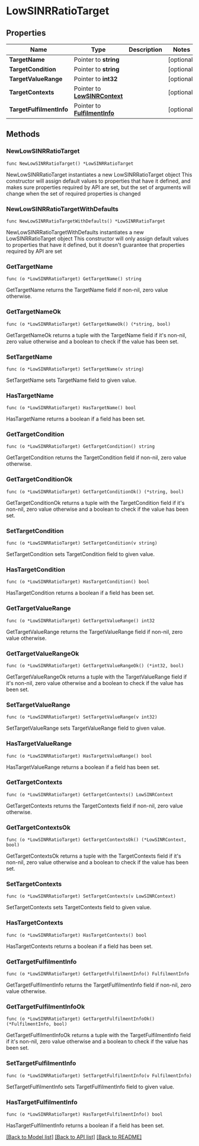 # LowSINRRatioTarget

## Properties

Name | Type | Description | Notes
------------ | ------------- | ------------- | -------------
**TargetName** | Pointer to **string** |  | [optional] 
**TargetCondition** | Pointer to **string** |  | [optional] 
**TargetValueRange** | Pointer to **int32** |  | [optional] 
**TargetContexts** | Pointer to [**LowSINRContext**](LowSINRContext.md) |  | [optional] 
**TargetFulfilmentInfo** | Pointer to [**FulfilmentInfo**](FulfilmentInfo.md) |  | [optional] 

## Methods

### NewLowSINRRatioTarget

`func NewLowSINRRatioTarget() *LowSINRRatioTarget`

NewLowSINRRatioTarget instantiates a new LowSINRRatioTarget object
This constructor will assign default values to properties that have it defined,
and makes sure properties required by API are set, but the set of arguments
will change when the set of required properties is changed

### NewLowSINRRatioTargetWithDefaults

`func NewLowSINRRatioTargetWithDefaults() *LowSINRRatioTarget`

NewLowSINRRatioTargetWithDefaults instantiates a new LowSINRRatioTarget object
This constructor will only assign default values to properties that have it defined,
but it doesn't guarantee that properties required by API are set

### GetTargetName

`func (o *LowSINRRatioTarget) GetTargetName() string`

GetTargetName returns the TargetName field if non-nil, zero value otherwise.

### GetTargetNameOk

`func (o *LowSINRRatioTarget) GetTargetNameOk() (*string, bool)`

GetTargetNameOk returns a tuple with the TargetName field if it's non-nil, zero value otherwise
and a boolean to check if the value has been set.

### SetTargetName

`func (o *LowSINRRatioTarget) SetTargetName(v string)`

SetTargetName sets TargetName field to given value.

### HasTargetName

`func (o *LowSINRRatioTarget) HasTargetName() bool`

HasTargetName returns a boolean if a field has been set.

### GetTargetCondition

`func (o *LowSINRRatioTarget) GetTargetCondition() string`

GetTargetCondition returns the TargetCondition field if non-nil, zero value otherwise.

### GetTargetConditionOk

`func (o *LowSINRRatioTarget) GetTargetConditionOk() (*string, bool)`

GetTargetConditionOk returns a tuple with the TargetCondition field if it's non-nil, zero value otherwise
and a boolean to check if the value has been set.

### SetTargetCondition

`func (o *LowSINRRatioTarget) SetTargetCondition(v string)`

SetTargetCondition sets TargetCondition field to given value.

### HasTargetCondition

`func (o *LowSINRRatioTarget) HasTargetCondition() bool`

HasTargetCondition returns a boolean if a field has been set.

### GetTargetValueRange

`func (o *LowSINRRatioTarget) GetTargetValueRange() int32`

GetTargetValueRange returns the TargetValueRange field if non-nil, zero value otherwise.

### GetTargetValueRangeOk

`func (o *LowSINRRatioTarget) GetTargetValueRangeOk() (*int32, bool)`

GetTargetValueRangeOk returns a tuple with the TargetValueRange field if it's non-nil, zero value otherwise
and a boolean to check if the value has been set.

### SetTargetValueRange

`func (o *LowSINRRatioTarget) SetTargetValueRange(v int32)`

SetTargetValueRange sets TargetValueRange field to given value.

### HasTargetValueRange

`func (o *LowSINRRatioTarget) HasTargetValueRange() bool`

HasTargetValueRange returns a boolean if a field has been set.

### GetTargetContexts

`func (o *LowSINRRatioTarget) GetTargetContexts() LowSINRContext`

GetTargetContexts returns the TargetContexts field if non-nil, zero value otherwise.

### GetTargetContextsOk

`func (o *LowSINRRatioTarget) GetTargetContextsOk() (*LowSINRContext, bool)`

GetTargetContextsOk returns a tuple with the TargetContexts field if it's non-nil, zero value otherwise
and a boolean to check if the value has been set.

### SetTargetContexts

`func (o *LowSINRRatioTarget) SetTargetContexts(v LowSINRContext)`

SetTargetContexts sets TargetContexts field to given value.

### HasTargetContexts

`func (o *LowSINRRatioTarget) HasTargetContexts() bool`

HasTargetContexts returns a boolean if a field has been set.

### GetTargetFulfilmentInfo

`func (o *LowSINRRatioTarget) GetTargetFulfilmentInfo() FulfilmentInfo`

GetTargetFulfilmentInfo returns the TargetFulfilmentInfo field if non-nil, zero value otherwise.

### GetTargetFulfilmentInfoOk

`func (o *LowSINRRatioTarget) GetTargetFulfilmentInfoOk() (*FulfilmentInfo, bool)`

GetTargetFulfilmentInfoOk returns a tuple with the TargetFulfilmentInfo field if it's non-nil, zero value otherwise
and a boolean to check if the value has been set.

### SetTargetFulfilmentInfo

`func (o *LowSINRRatioTarget) SetTargetFulfilmentInfo(v FulfilmentInfo)`

SetTargetFulfilmentInfo sets TargetFulfilmentInfo field to given value.

### HasTargetFulfilmentInfo

`func (o *LowSINRRatioTarget) HasTargetFulfilmentInfo() bool`

HasTargetFulfilmentInfo returns a boolean if a field has been set.


[[Back to Model list]](../README.md#documentation-for-models) [[Back to API list]](../README.md#documentation-for-api-endpoints) [[Back to README]](../README.md)


